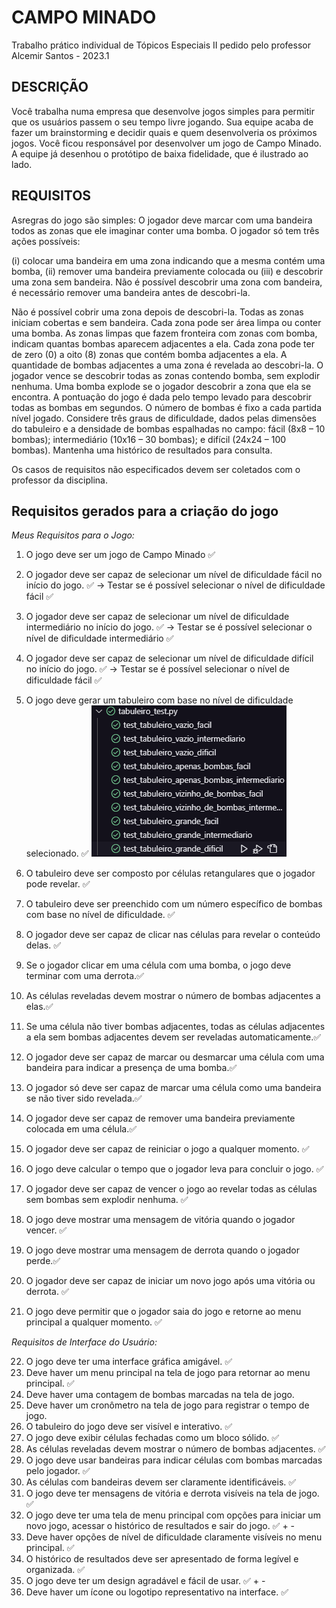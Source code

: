 # CAMPO MINADO
Trabalho prático individual de Tópicos Especiais II pedido pelo professor Alcemir Santos - 2023.1

## DESCRIÇÃO
Você trabalha numa empresa que desenvolve jogos simples para permitir que os usuários passem o seu tempo livre jogando. Sua equipe acaba de fazer um brainstorming e decidir quais e quem desenvolveria os próximos jogos. Você ficou responsável por desenvolver um jogo de Campo Minado. A equipe já desenhou o protótipo de baixa fidelidade, que é ilustrado ao lado.

## REQUISITOS

Asregras do jogo são simples: O jogador deve marcar com uma bandeira todos as zonas que ele imaginar conter uma bomba. O jogador só tem três ações possíveis: 

(i) colocar uma bandeira em uma zona indicando que a mesma contém uma bomba, 
(ii) remover uma bandeira previamente colocada ou 
(iii) e descobrir uma zona sem bandeira. Não é possível descobrir uma zona com bandeira, é necessário remover uma bandeira antes de descobri-la. 

Não é possível cobrir uma zona depois de descobri-la. Todas as zonas iniciam cobertas e sem bandeira. Cada zona pode ser área limpa ou conter uma bomba. As zonas limpas que fazem fronteira com zonas com bomba, indicam quantas bombas aparecem adjacentes a ela. Cada zona pode ter de zero (0) a oito (8) zonas que contém bomba adjacentes a ela. A quantidade de bombas adjacentes a uma zona é revelada ao descobri-la. O jogador vence se descobrir todas as zonas contendo bomba, sem explodir nenhuma. Uma bomba explode se o jogador descobrir a zona que ela se encontra. A pontuação do jogo é dada pelo tempo levado para descobrir todas as bombas em segundos. O número de bombas é fixo a cada partida nível jogado. Considere três graus de dificuldade, dados pelas dimensões do tabuleiro e a densidade de bombas espalhadas no campo: fácil (8x8 – 10 bombas); intermediário (10x16 – 30 bombas); e difícil (24x24 – 100 bombas). Mantenha uma histórico de resultados para consulta.

Os casos de requisitos não especificados devem ser coletados com o professor da disciplina.

## Requisitos gerados para a criação do jogo

*Meus Requisitos para o Jogo:*

1. O jogo deve ser um jogo de Campo Minado ✅
2. O jogador deve ser capaz de selecionar um nível de dificuldade fácil no início do jogo. ✅
    -> Testar se é possível selecionar o nível de dificuldade fácil ✅
    
3. O jogador deve ser capaz de selecionar um nível de dificuldade intermediário no início do jogo. ✅
    -> Testar se é possível selecionar o nível de dificuldade intermediário ✅
4. O jogador deve ser capaz de selecionar um nível de dificuldade difícil no início do jogo. ✅
    -> Testar se é possível selecionar o nível de dificuldade fácil ✅
5. O jogo deve gerar um tabuleiro com base no nível de dificuldade selecionado. ✅
   <img src="img/image.png"> 
6. O tabuleiro deve ser composto por células retangulares que o jogador pode revelar. ✅
7. O tabuleiro deve ser preenchido com um número específico de bombas com base no nível de dificuldade. ✅
8. O jogador deve ser capaz de clicar nas células para revelar o conteúdo delas. ✅
9. Se o jogador clicar em uma célula com uma bomba, o jogo deve terminar com uma derrota.✅
10. As células reveladas devem mostrar o número de bombas adjacentes a elas.✅
11. Se uma célula não tiver bombas adjacentes, todas as células adjacentes a ela sem bombas adjacentes devem ser reveladas automaticamente.✅
12. O jogador deve ser capaz de marcar ou desmarcar uma célula com uma bandeira para indicar a presença de uma bomba.✅
13. O jogador só deve ser capaz de marcar uma célula como uma bandeira se não tiver sido revelada.✅
14. O jogador deve ser capaz de remover uma bandeira previamente colocada em uma célula.✅
15. O jogador deve ser capaz de reiniciar o jogo a qualquer momento. ✅
16. O jogo deve calcular o tempo que o jogador leva para concluir o jogo. ✅
17. O jogador deve ser capaz de vencer o jogo ao revelar todas as células sem bombas sem explodir nenhuma. ✅
18. O jogo deve mostrar uma mensagem de vitória quando o jogador vencer. ✅
19. O jogo deve mostrar uma mensagem de derrota quando o jogador perde.✅
20. O jogador deve ser capaz de iniciar um novo jogo após uma vitória ou derrota. ✅
21. O jogo deve permitir que o jogador saia do jogo e retorne ao menu principal a qualquer momento. ✅


*Requisitos de Interface do Usuário:*

22. O jogo deve ter uma interface gráfica amigável. ✅
23. Deve haver um menu principal na tela de jogo para retornar ao menu principal. ✅
24. Deve haver uma contagem de bombas marcadas na tela de jogo. 
25. Deve haver um cronômetro na tela de jogo para registrar o tempo de jogo. 
26. O tabuleiro do jogo deve ser visível e interativo. ✅
27. O jogo deve exibir células fechadas como um bloco sólido. ✅
28. As células reveladas devem mostrar o número de bombas adjacentes. ✅
29. O jogo deve usar bandeiras para indicar células com bombas marcadas pelo jogador. ✅
30. As células com bandeiras devem ser claramente identificáveis. ✅
31. O jogo deve ter mensagens de vitória e derrota visíveis na tela de jogo. ✅
32. O jogo deve ter uma tela de menu principal com opções para iniciar um novo jogo, acessar o histórico de resultados e sair do jogo. ✅ + -
33. Deve haver opções de nível de dificuldade claramente visíveis no menu principal. ✅
34. O histórico de resultados deve ser apresentado de forma legível e organizada. ✅
35. O jogo deve ter um design agradável e fácil de usar. ✅ + -
36. Deve haver um ícone ou logotipo representativo na interface. ✅
